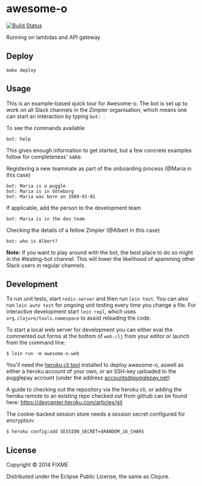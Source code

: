 # awesome-o
[![Build Status](https://travis-ci.org/PugglePay/awesome-o.svg)](https://travis-ci.org/PugglePay/awesome-o)

Running on lambdas and API gateway

## Deploy

```
make deploy
```


## Usage

This is an example-based quick tour for Awesome-o. The bot is set up to work on all Slack channels in the Zimpler organisation, which means one can start an interaction by typing `bot: `.

To see the commands available

    bot: help

This gives enough information to get started, but a few concrete examples follow for completeness' sake.

Registering a new teammate as part of the onboarding process (@Maria in this case)

    bot: Maria is a puggle
    bot: Maria is in Göteborg
    bot: Maria was born on 1980-01-01

If applicable, add the person to the development team

    bot: Maria is in the dev team

Checking the details of a fellow Zimpler (@Albert in this case)

    bot: who is Albert?

**Note:** If you want to play around with the bot, the best place to do so might in the #testing-bot channel. This will lower the likelihood of spamming other Slack users in regular channels.

## Development

To run unit tests, start `redis-server` and then run `lein test`.
You can also run `lein auto test` for ongoing unit testing every time
you change a file. For interactive development start `lein repl`,
which uses `org.clojure/tools.namespace` to assist reloading the code.

To start a local web server for development you can either eval the
commented out forms at the bottom of `web.clj` from your editor or
launch from the command line:

    $ lein run -m awesome-o.web

You'll need the [heroku cli tool](https://devcenter.heroku.com/articles/heroku-cli)
installed to deploy awesome-o, aswell as either a heroku account of your own, or
an SSH-key uploaded to the pugglepay account (under the address
accounts@pugglepay.net)

A guide to checking out the repository via the heroku cli, or adding the heroku
remote to an existing repo checked out from github can be found here:
https://devcenter.heroku.com/articles/git

The cookie-backed session store needs a session secret configured for encryption:

    $ heroku config:add SESSION_SECRET=$RANDOM_16_CHARS

## License

Copyright © 2014 FIXME

Distributed under the Eclipse Public License, the same as Clojure.
